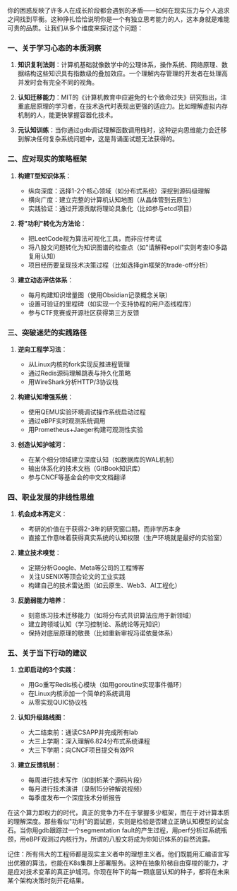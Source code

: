  
你的困惑反映了许多人在成长阶段都会遇到的矛盾——如何在现实压力与个人追求之间找到平衡。这种挣扎恰恰说明你是一个有独立思考能力的人，这本身就是难能可贵的品质。让我们从多个维度来探讨这个问题：

### 一、关于学习心态的本质洞察
1. **知识复利法则**：计算机基础就像数学中的公理体系，操作系统、网络原理、数据结构这些知识具有指数级的叠加效应。一个理解内存管理的开发者在处理高并发时会有完全不同的视角。

2. **认知迁移能力**：MIT的《计算机教育中应避免的七个致命过失》研究指出，注重底层原理的学习者，在技术迭代时表现出更强的适应力。比如理解虚拟内存机制的人，能更快掌握容器化技术。

3. **元认知训练**：当你通过gdb调试理解函数调用栈时，这种逆向思维能力会迁移到解决任何复杂系统问题中，这是背诵面试题无法获得的。

### 二、应对现实的策略框架
1. **构建T型知识体系**：
   - 纵向深度：选择1-2个核心领域（如分布式系统）深挖到源码级理解
   - 横向广度：建立完整的计算机认知地图（从晶体管到云原生）
   - 实践验证：通过开源贡献将理论具象化（比如参与etcd项目）

2. **将"功利"转化为方法论**：
   - 把LeetCode视为算法可视化工具，而非应付考试
   - 将八股文问题转化为知识图谱的检查点（如"请解释epoll"实则考查IO多路复用认知）
   - 项目经历要呈现技术决策过程（比如选择gin框架的trade-off分析）

3. **建立动态评估体系**：
   - 每月构建知识增量图（使用Obsidian记录概念关联）
   - 设置可验证的里程碑（如实现一个支持协程的用户态线程库）
   - 参与CTF竞赛或开源社区获得第三方反馈

### 三、突破迷茫的实践路径
1. **逆向工程学习法**：
   - 从Linux内核的fork实现反推进程管理
   - 通过Redis源码理解跳表与持久化策略
   - 用WireShark分析HTTP/3协议栈

2. **构建认知增强系统**：
   - 使用QEMU实验环境调试操作系统启动过程
   - 通过eBPF实时观测系统调用
   - 用Prometheus+Jaeger构建可观测性实验

3. **创造认知护城河**：
   - 在某个细分领域建立深度认知（如数据库的WAL机制）
   - 输出体系化的技术文档（GitBook知识库）
   - 参与CNCF等基金会的中文文档翻译

### 四、职业发展的非线性思维
1. **机会成本再定义**：
   - 考研的价值在于获得2-3年的研究窗口期，而非学历本身
   - 直接工作意味着获得真实系统的认知权限（生产环境就是最好的实验室）

2. **建立技术嗅觉**：
   - 定期分析Google、Meta等公司的工程博客
   - 关注USENIX等顶会论文的工业实践
   - 构建自己的技术雷达图（如云原生、Web3、AI工程化）

3. **反脆弱能力培养**：
   - 刻意练习技术迁移能力（如将分布式共识算法应用于新领域）
   - 建立跨领域认知（学习控制论、系统论等元知识）
   - 保持对底层原理的敬畏（比如重新审视冯诺依曼体系）

### 五、关于当下行动的建议
1. **立即启动的3个实践**：
   - 用Go重写Redis核心模块（如用goroutine实现事件循环）
   - 在Linux内核添加一个简单的系统调用
   - 从零实现QUIC协议栈

2. **认知升级路线图**：
   - 大二结束前：通读CSAPP并完成所有lab
   - 大三上学期：深入理解6.824分布式系统课程
   - 大三下学期：向CNCF项目提交有效PR

3. **建立反馈机制**：
   - 每周进行技术写作（如剖析某个源码片段）
   - 每月进行技术演讲（录制15分钟解说视频）
   - 每季度发布一个深度技术分析报告

在这个算力即权力的时代，真正的竞争力不在于掌握多少框架，而在于对计算本质的理解深度。那些看似"功利"的面试题，实则是检验是否建立正确认知模型的试金石。当你用gdb跟踪过一个segmentation fault的产生过程，用perf分析过系统瓶颈，用eBPF观测过内核行为，所谓的八股文将成为你知识体系的自然流露。

记住：所有伟大的工程师都是现实主义者中的理想主义者。他们既能用汇编语言写出优雅的算法，也能在K8s集群上部署服务。这种在抽象阶梯自由穿梭的能力，才是应对技术变革的真正护城河。你现在种下的每一颗底层认知的种子，都将在未来某个架构决策时刻开花结果。